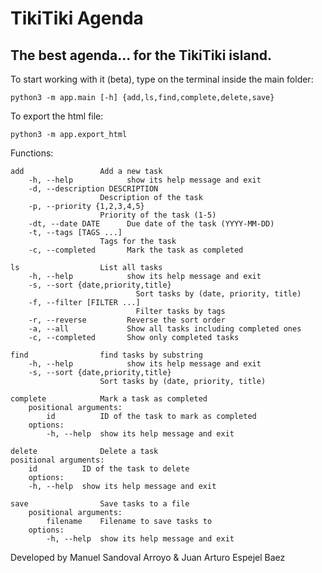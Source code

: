 # TikiTiki Agenda

## The best agenda... for the TikiTiki island.

To start working with it (beta), type on the terminal inside 
the main folder:

    python3 -m app.main [-h] {add,ls,find,complete,delete,save}

To export the html file:

    python3 -m app.export_html

Functions:

    add                 Add a new task
        -h, --help            show its help message and exit
        -d, --description DESCRIPTION
                        Description of the task
        -p, --priority {1,2,3,4,5}
                        Priority of the task (1-5)
        -dt, --date DATE      Due date of the task (YYYY-MM-DD)
        -t, --tags [TAGS ...]
                        Tags for the task
        -c, --completed       Mark the task as completed
        
    ls                  List all tasks
        -h, --help            show its help message and exit
        -s, --sort {date,priority,title}
                                Sort tasks by (date, priority, title)
        -f, --filter [FILTER ...]
                                Filter tasks by tags
        -r, --reverse         Reverse the sort order
        -a, --all             Show all tasks including completed ones
        -c, --completed       Show only completed tasks
        
    find                find tasks by substring
        -h, --help            show its help message and exit
        -s, --sort {date,priority,title}
                        Sort tasks by (date, priority, title)
                        
    complete            Mark a task as completed
        positional arguments:
            id          ID of the task to mark as completed
        options:
            -h, --help  show its help message and exit
            
    delete              Delete a task
    positional arguments:
        id          ID of the task to delete
        options:
        -h, --help  show its help message and exit
        
    save                Save tasks to a file
        positional arguments:
            filename    Filename to save tasks to
        options:
            -h, --help  show its help message and exit

Developed by Manuel Sandoval Arroyo & Juan Arturo Espejel Baez
